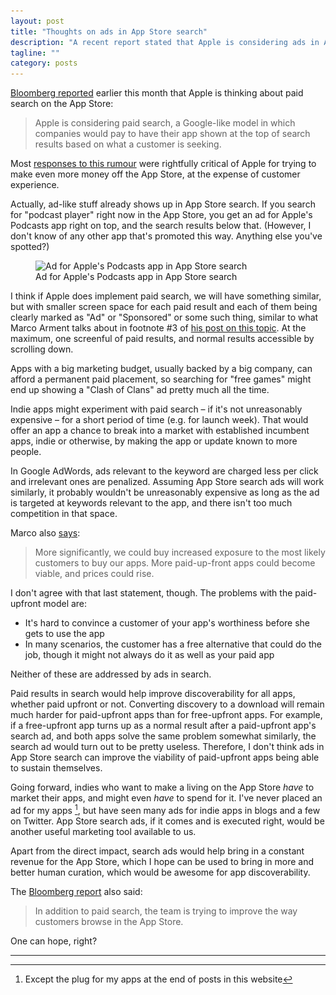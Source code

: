 ```yaml
---
layout: post
title: "Thoughts on ads in App Store search"
description: "A recent report stated that Apple is considering ads in App Store search results. Here's a thought experiment on how it would work out if it came true."
tagline: ""
category: posts
---
```


[Bloomberg reported][bloomberg] earlier this month that Apple is
thinking about paid search on the App Store:

> Apple is considering paid search, a Google-like model in which
> companies would pay to have their app shown at the top of search
> results based on what a customer is seeking.

[bloomberg]: http://www.bloomberg.com/news/articles/2016-04-14/apple-said-to-pursue-new-search-features-for-crowded-app-store

Most [responses to this rumour][mjtsai] were rightfully critical of
Apple for trying to make even more money off the App Store, at the
expense of customer experience.

[mjtsai]: http://mjtsai.com/blog/2016/04/15/paid-app-store-search/

Actually, ad-like stuff already shows up in App Store search. If you
search for "podcast player" right now in the App Store, you get an ad
for Apple's Podcasts app right on top, and the search results below
that. (However, I don't know of any other app that's promoted this way.
Anything else you've spotted?)

<figure>
<img alt="Ad for Apple's Podcasts app in App Store search"
     src="/images/paid-search/podcasts-ad.png"
     srcset="/images/ads-in-appstore-search/podcasts-ad.png 1x, {{ site.url }}/images/ads-in-appstore-search/podcasts-ad@2X.png 2x"
    />
<figcaption>
Ad for Apple's Podcasts app in App Store search
</figcaption>
</figure>

I think if Apple does implement paid search, we will have something
similar, but with smaller screen space for each paid result and each of
them being clearly marked as "Ad" or "Sponsored" or some such thing,
similar to what Marco Arment talks about in footnote #3 of [his post on
this topic][marco]. At the maximum, one screenful of paid results, and normal
results accessible by scrolling down.

[marco]: https://marco.org/2016/04/21/paid-app-store-search

Apps with a big marketing budget, usually backed by a big company, can
afford a permanent paid placement, so searching for "free games" might
end up showing a "Clash of Clans" ad pretty much all the time.

Indie apps might experiment with paid search &ndash; if it's not
unreasonably expensive &ndash; for a short period of time (e.g. for
launch week). That would offer an app a chance to break into a market
with established incumbent apps, indie or otherwise, by making the
app or update known to more people.

In Google AdWords, ads relevant to the keyword are charged less per
click and irrelevant ones are penalized. Assuming App Store search ads will
work similarly, it probably wouldn't be unreasonably expensive as long
as the ad is targeted at keywords relevant to the app, and there isn't
too much competition in that space.

Marco also [says][marco]:

> More significantly, we could buy increased exposure to the most likely
> customers to buy our apps. More paid-up-front apps could become
> viable, and prices could rise.

I don't agree with that last statement, though. The problems with the
paid-upfront model are:

  - It's hard to convince a customer of your app's worthiness before she
    gets to use the app
  - In many scenarios, the customer has a free alternative that could
    do the job, though it might not always do it as well as your paid app

Neither of these are addressed by ads in search.

Paid results in search would help improve discoverability for all apps,
whether paid upfront or not.  Converting discovery to a download will
remain much harder for paid-upfront apps than for free-upfront apps. For
example, if a free-upfront app turns up as a normal result after a
paid-upfront app's search ad, and both apps solve the same problem
somewhat similarly, the search ad would turn out to be pretty useless.
Therefore, I don't think ads in App Store search can improve the
viability of paid-upfront apps being able to sustain themselves.

Going forward, indies who want to make a living on the App Store *have*
to market their apps, and might even *have* to spend for it. I've never
placed an ad for my apps [^1], but have seen many ads for indie apps in blogs
and a few on Twitter. App Store search ads, if it comes and is executed
right, would be another useful marketing tool available to us.

Apart from the direct impact, search ads would help bring in a constant
revenue for the App Store, which I hope can be used to bring in more
and better human curation, which would be awesome for app
discoverability.

The [Bloomberg report][bloomberg] also said:

> In addition to paid search, the team is trying to improve the way
> customers browse in the App Store.

One can hope, right?

---

[^1]: Except the plug for my apps at the end of posts in this website

